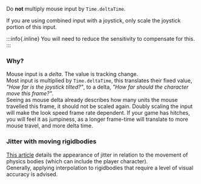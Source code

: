 
Do **not** multiply mouse input by `Time.deltaTime`.

If you are using combined input with a joystick, only scale the joystick portion of this input.  

:::info{.inline}
You will need to reduce the sensitivity to compensate for this.
:::  

### Why?
Mouse input is a *delta*. The value is tracking change.  
Most input is multiplied by `Time.deltaTime`, this translates their fixed value, *"How far is the joystick tilted?"*, to a delta, *"How far should the character move this frame?"*.  
Seeing as mouse delta already describes how many units the mouse travelled this frame, it should not be scaled again. Doubly scaling the input will make the look speed frame rate dependent. If your game has hitches, you will feel it as jumpiness, as a longer frame-time will translate to more mouse travel, and more delta time.

### Jitter with moving rigidbodies

[This article](https://www.kinematicsoup.com/news/2016/8/9/rrypp5tkubynjwxhxjzd42s3o034o8) details the appearance of jitter in relation to the movement of physics bodies (which can include the player character).  
Generally, applying interpolation to rigidbodies that require a level of visual accuracy is advised.